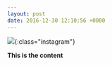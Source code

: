```yaml
---
layout: post
date: 2016-12-30 12:10:56 +0000
---
```


![](/media/){:class="instagram"}

<b>This is the content</b>